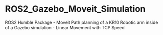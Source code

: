 # ROS2_Gazebo_Moveit_Simulation
ROS2 Humble Package - Moveit Path planning of a KR10 Robotic arm inside of a Gazebo simulation - Linear Movement with TCP Speed
